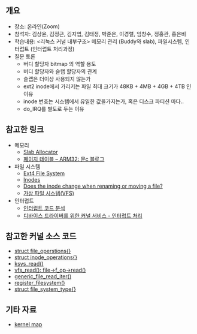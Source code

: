 ## 개요

- 장소: 온라인(Zoom)
- 참석자: 김상윤, 김정근, 김지엽, 김태정, 박준은, 이경렬, 임창수, 정홍관, 홍은비
- 학습내용: <리눅스 커널 내부구조> 메모리 관리 (Buddy와 slab), 파일시스템, 인터럽트 (인터럽트 처리과정)
- 질문 토론
  - 버디 할당자 bitmap 의 역할 용도
  - 버디 할당자와 슬랩 할당자의 관계
  - 슬랩은 더이상 사용되지 않는가
  - ext2 inode에서 가리키는 파일 최대 크기가 48KB + 4MB + 4GB + 4TB 인 이유
  - inode 번호는 시스템에서 유일한 값을가지는가, 혹은 디스크 파티션 마다..
  - do_IRQ를 별도로 두는 이유

## 참고한 링크
- 메모리
  - [Slab Allocator](https://decdream.tistory.com/347)
  - [페이지 테이블 – ARM32: 문c 블로그](http://jake.dothome.co.kr/pt/)
- 파일 시스템
  - [Ext4 File System](http://esos.hanyang.ac.kr/tc/2015gradproject8/i/entry/3)
  - [Inodes](https://www.grymoire.com/Unix/Inodes.html)
  - [Does the inode change when renaming or moving a file?](https://unix.stackexchange.com/questions/192800/does-the-inode-change-when-renaming-or-moving-a-file)
  - [가상 파일 시스템(VFS)](https://5kyc1ad.tistory.com/275)
- 인터럽트
  - [인터럽트 코드 분석](https://neoteny.tistory.com/86)
  - [디바이스 드라이버를 위한 커널 서비스 - 인터럽트 처리](https://chardoc.tistory.com/3)

## 참고한 커널 소스 코드

- [struct file_operstions{}](https://elixir.bootlin.com/linux/latest/source/include/linux/fs.h#L1837)
- [struct inode_operations{}](https://elixir.bootlin.com/linux/latest/source/include/linux/fs.h#L1879)
- [ksys_read()](https://elixir.bootlin.com/linux/latest/source/fs/read_write.c#L596)
- [vfs_read(): file->f_op->read()](https://elixir.bootlin.com/linux/latest/source/fs/read_write.c#L461)
- [generic_file_read_iter()](https://elixir.bootlin.com/linux/latest/source/mm/filemap.c#L2276)
- [register_filesystem()](https://elixir.bootlin.com/linux/latest/source/fs/filesystems.c#L72)
- [struct file_system_type{}](https://elixir.bootlin.com/linux/latest/source/include/linux/fs.h#L2247)

## 기타 자료

- [kernel map](https://makelinux.github.io/kernel/map/)
